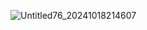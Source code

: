 ![Untitled76_20241018214607](https://github.com/user-attachments/assets/705f234d-95f8-42b8-a158-dfd64ca31fd3)

